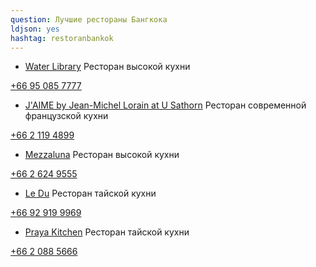 ```yaml
---
question: Лучшие рестораны Бангкока
ldjson: yes
hashtag: restoranbankok
---
```


* [Water Library](https://maps.app.goo.gl/w8eLzubfT51ZrtLP7)
Ресторан высокой кухни

[+66 95 085 7777](tel:66950857777)
* [J'AIME by Jean-Michel Lorain at U Sathorn](https://maps.app.goo.gl/viVrWuZZbPGyVgHw5)
Ресторан современной французской кухни

[+66 2 119 4899](tel:6621194899)
* [Mezzaluna](https://maps.app.goo.gl/hwR2mZQhW7P1Vgx99)
Ресторан высокой кухни

[+66 2 624 9555](tel:6626249555)
* [Le Du](https://maps.app.goo.gl/EFc1q3sAyrueLP996)
Ресторан тайской кухни 

[+66 92 919 9969](tel:66929199969)
* [Praya Kitchen](https://maps.app.goo.gl/D1z5Po9qsTCm6ET67)
Ресторан тайской кухни 

[+66 2 088 5666](tel:6620885666)
